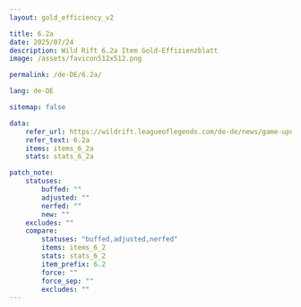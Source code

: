 ```yaml
---
layout: gold_efficiency_v2

title: 6.2a
date: 2025/07/24
description: Wild Rift 6.2a Item Gold-Effizienzblatt
image: /assets/favicon512x512.png

permalink: /de-DE/6.2a/

lang: de-DE

sitemap: false

data:
    refer_url: https://wildrift.leagueoflegends.com/de-de/news/game-updates/wild-rift-patch-notes-6-2a/
    refer_text: 6.2a
    items: items_6_2a
    stats: stats_6_2a

patch_note:
    statuses:
        buffed: ""
        adjusted: ""
        nerfed: ""
        new: ""
    excludes: ""
    compare:
        statuses: "buffed,adjusted,nerfed"
        items: items_6_2
        stats: stats_6_2
        item_prefix: 6.2
        force: ""
        force_sep: ""
        excludes: ""
---
```

